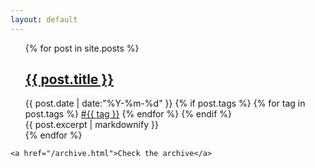```yaml
---
layout: default
---
```


<div>
  <ul class="listing">
  {% for post in site.posts %}
  <article class="content">
    <section class="title">
      <h2><a href="{{ post.url }}">{{ post.title }}</a></h2>
    </section>
    <section class="meta">
    <span class="time">
      <time datetime="{{ post.date | date:"%Y-%m-%d" }}">{{ post.date | date:"%Y-%m-%d" }}</time>
    </span>
    {% if post.tags %}
    <span class="tags">
      {% for tag in post.tags %}
      <a href="/tags.html#{{ tag }}" title="{{ tag }}">#{{ tag }}</a>
      {% endfor %}
    </span>
    {% endif %}
    </section>
    <section class="post">
    {{ post.excerpt | markdownify }}
    </section>
    </article>
    <div class="divider"></div>
  {% endfor %}
  </ul>
  
    <a href="/archive.html">Check the archive</a>
</div>

